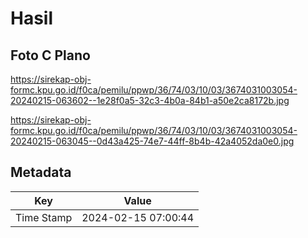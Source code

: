 # Hasil

## Foto C Plano

https://sirekap-obj-formc.kpu.go.id/f0ca/pemilu/ppwp/36/74/03/10/03/3674031003054-20240215-063602--1e28f0a5-32c3-4b0a-84b1-a50e2ca8172b.jpg

https://sirekap-obj-formc.kpu.go.id/f0ca/pemilu/ppwp/36/74/03/10/03/3674031003054-20240215-063045--0d43a425-74e7-44ff-8b4b-42a4052da0e0.jpg


## Metadata

| Key        | Value               |
| ---------- | ------------------- |
| Time Stamp | 2024-02-15 07:00:44 |



